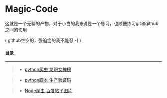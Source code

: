 # Magic-Code
这就是一个无聊的产物，对于小白的我来说是一个练习，也顺便练习git和github之间的使用

(      github空空的，强迫症的我不能忍:-(    )

#### **目录**
***
>+ [python爬虫 龙职女神榜](https://github.com/seolgang/Magic-Code/blob/master/%E9%BE%99%E8%81%8C%E5%A5%B3%E7%A5%9E.py "爬取龙职女神榜的女生图片")

>+ [python脚本 生产验证码](https://github.com/seolgang/Magic-Code/blob/master/%E7%94%9F%E4%BA%A7%E9%AA%8C%E8%AF%81%E7%A0%81.py "批量生产验证码")

>+ [Node爬虫 百度帖子图片](https://github.com/seolgang/WEBspider/blob/master/TIEBAspider.js "爬取百度贴吧帖子图片")
